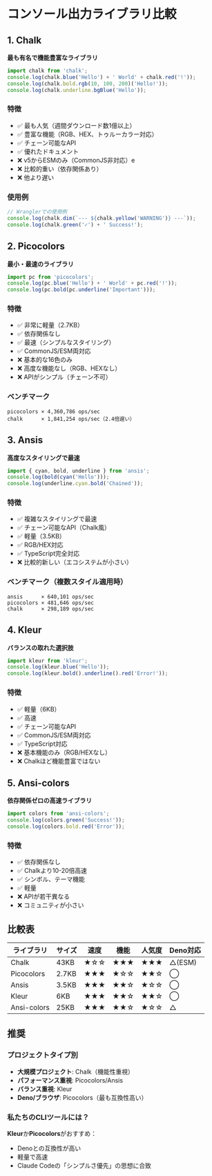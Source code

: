 # コンソール出力ライブラリ比較

## 1. Chalk
**最も有名で機能豊富なライブラリ**

```javascript
import chalk from 'chalk';
console.log(chalk.blue('Hello') + ' World' + chalk.red('!'));
console.log(chalk.bold.rgb(10, 100, 200)('Hello!'));
console.log(chalk.underline.bgBlue('Hello'));
```

### 特徴
- ✅ 最も人気（週間ダウンロード数1億以上）
- ✅ 豊富な機能（RGB、HEX、トゥルーカラー対応）
- ✅ チェーン可能なAPI
- ✅ 優れたドキュメント
- ❌ v5からESMのみ（CommonJS非対応）e
- ❌ 比較的重い（依存関係あり）
- ❌ 他より遅い

### 使用例
```javascript
// Wranglerでの使用例
console.log(chalk.dim(`--- ${chalk.yellow('WARNING')} ---`));
console.log(chalk.green('✓') + ' Success!');
```

## 2. Picocolors
**最小・最速のライブラリ**

```javascript
import pc from 'picocolors';
console.log(pc.blue('Hello') + ' World' + pc.red('!'));
console.log(pc.bold(pc.underline('Important')));
```

### 特徴
- ✅ 非常に軽量（2.7KB）
- ✅ 依存関係なし
- ✅ 最速（シンプルなスタイリング）
- ✅ CommonJS/ESM両対応
- ❌ 基本的な16色のみ
- ❌ 高度な機能なし（RGB、HEXなし）
- ❌ APIがシンプル（チェーン不可）

### ベンチマーク
```
picocolors × 4,360,786 ops/sec
chalk      × 1,841,254 ops/sec（2.4倍遅い）
```

## 3. Ansis
**高度なスタイリングで最速**

```javascript
import { cyan, bold, underline } from 'ansis';
console.log(bold(cyan('Hello')));
console.log(underline.cyan.bold('Chained'));
```

### 特徴
- ✅ 複雑なスタイリングで最速
- ✅ チェーン可能なAPI（Chalk風）
- ✅ 軽量（3.5KB）
- ✅ RGB/HEX対応
- ✅ TypeScript完全対応
- ❌ 比較的新しい（エコシステムが小さい）

### ベンチマーク（複数スタイル適用時）
```
ansis      × 640,101 ops/sec
picocolors × 481,646 ops/sec 
chalk      × 298,189 ops/sec
```

## 4. Kleur
**バランスの取れた選択肢**

```javascript
import kleur from 'kleur';
console.log(kleur.blue('Hello'));
console.log(kleur.bold().underline().red('Error!'));
```

### 特徴
- ✅ 軽量（6KB）
- ✅ 高速
- ✅ チェーン可能なAPI
- ✅ CommonJS/ESM両対応
- ✅ TypeScript対応
- ❌ 基本機能のみ（RGB/HEXなし）
- ❌ Chalkほど機能豊富ではない

## 5. Ansi-colors
**依存関係ゼロの高速ライブラリ**

```javascript
import colors from 'ansi-colors';
console.log(colors.green('Success!'));
console.log(colors.bold.red('Error'));
```

### 特徴
- ✅ 依存関係なし
- ✅ Chalkより10-20倍高速
- ✅ シンボル、テーマ機能
- ✅ 軽量
- ❌ APIが若干異なる
- ❌ コミュニティが小さい

## 比較表

| ライブラリ | サイズ | 速度 | 機能 | 人気度 | Deno対応 |
|---------|------|-----|-----|-------|---------|
| Chalk | 43KB | ★☆☆ | ★★★ | ★★★ | △(ESM) |
| Picocolors | 2.7KB | ★★★ | ★☆☆ | ★★☆ | ◯ |
| Ansis | 3.5KB | ★★★ | ★★☆ | ★☆☆ | ◯ |
| Kleur | 6KB | ★★★ | ★★☆ | ★★☆ | ◯ |
| Ansi-colors | 25KB | ★★★ | ★★☆ | ★☆☆ | △ |

## 推奨

### プロジェクトタイプ別
- **大規模プロジェクト**: Chalk（機能性重視）
- **パフォーマンス重視**: Picocolors/Ansis
- **バランス重視**: Kleur
- **Deno/ブラウザ**: Picocolors（最も互換性高い）

### 私たちのCLIツールには？
**Kleur**か**Picocolors**がおすすめ：
- Denoとの互換性が高い
- 軽量で高速
- Claude Codeの「シンプルさ優先」の思想に合致